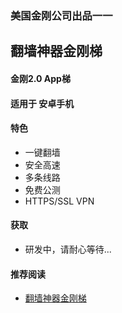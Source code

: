 ### 美国金刚公司出品一一
## 翻墙神器金刚梯
#### 金刚2.0 App梯
#### 适用于 安卓手机

#### 特色
  - 一键翻墙
  - 安全高速 
  - 多条线路 
  - 免费公测 
  - HTTPS/SSL VPN

#### 获取
  - 研发中，请耐心等待...



#### 推荐阅读
- [翻墙神器金刚梯](https://a2zitpro.github.io/web/dlb)

